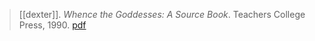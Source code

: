> [[dexter]]. *Whence the Goddesses: A Source Book*. Teachers College Press, 1990. [pdf](a/m-dexter1990.pdf)